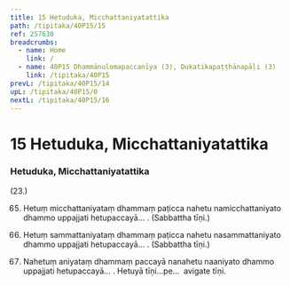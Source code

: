 ```yaml
---
title: 15 Hetuduka, Micchattaniyatattika
path: /tipitaka/40P15/15
ref: 257630
breadcrumbs:
  - name: Home
    link: /
  - name: 40P15 Dhammānulomapaccanīya (3), Dukatikapaṭṭhānapāḷi (3)
    link: /tipitaka/40P15
prevL: /tipitaka/40P15/14
upL: /tipitaka/40P15/0
nextL: /tipitaka/40P15/16
---
```


# 15 Hetuduka, Micchattaniyatattika

### Hetuduka, Micchattaniyatattika

(23.)

65. Hetuṃ micchattaniyataṃ dhammaṃ paṭicca nahetu namicchattaniyato dhammo uppajjati hetupaccayā… . (Sabbattha tīṇi.)

66. Hetuṃ sammattaniyataṃ dhammaṃ paṭicca nahetu nasammattaniyato dhammo uppajjati hetupaccayā… . (Sabbattha tīṇi.)

67. Nahetuṃ aniyataṃ dhammaṃ paccayā nanahetu naaniyato dhammo uppajjati hetupaccayā… . Hetuyā tīṇi…pe…  avigate tīṇi.


